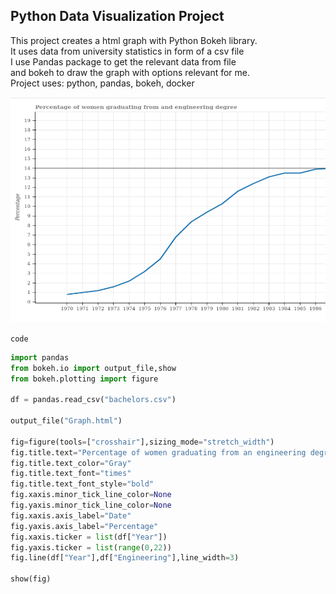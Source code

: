 <h2>Python Data Visualization Project</h2>


<p float="left">
    <p>This project creates a html graph with Python Bokeh library.<br>
    It uses data from university statistics in form of a csv file <br>
    I use Pandas package to get the relevant data from file <br>
    and bokeh to draw the graph with options relevant for me.
    <br>Project uses: python, pandas, bokeh, docker</p>	
    <img src="graph.png" width="550" height="360"/>
</p>

 


`code`
```python
import pandas
from bokeh.io import output_file,show
from bokeh.plotting import figure

df = pandas.read_csv("bachelors.csv")

output_file("Graph.html")

fig=figure(tools=["crosshair"],sizing_mode="stretch_width")
fig.title.text="Percentage of women graduating from an engineering degree"
fig.title.text_color="Gray"
fig.title.text_font="times"
fig.title.text_font_style="bold"
fig.xaxis.minor_tick_line_color=None
fig.yaxis.minor_tick_line_color=None
fig.xaxis.axis_label="Date"
fig.yaxis.axis_label="Percentage"
fig.xaxis.ticker = list(df["Year"])
fig.yaxis.ticker = list(range(0,22))
fig.line(df["Year"],df["Engineering"],line_width=3)

show(fig)


```